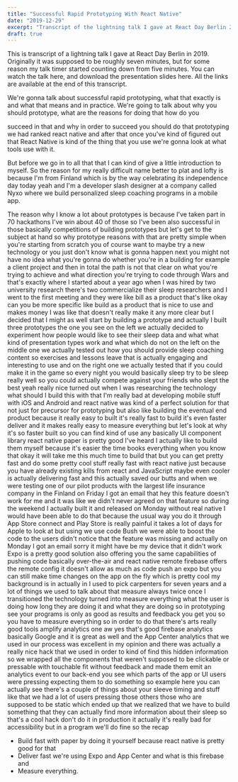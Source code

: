 ```yaml
---
title: "Successful Rapid Prototyping With React Native"
date: "2019-12-29"
excerpt: "Transcript of the lightning talk I gave at React Day Berlin 2019 titled: 'Successful Rapid Prototyping With React Native'"
draft: true
---
```


This is transcript of a lightning talk I gave at React Day Berlin in 2019. Originally it was supposed to be roughly seven minutes, but for some reason my talk timer started counting down from five minutes. You can watch the talk here, and download the presentation slides here. All the links are available at the end of this transcript.

We're gonna talk about successful rapid prototyping, what that
exactly is and what that means and in
practice. We're going to talk about why
you should prototype, what are the
reasons for doing that how do you

succeed in that and why in order to
succeed you should do that prototyping
we had ranked react native and after
that once you've kind of figured out
that React Native is kind of the thing
that you use we're gonna look at what
tools use with it.

But before we go in to all that
that I can kind of give a little
introduction to myself. So the reason for my really difficult name better to plat
and lofty is because I'm from Finland
which is by the way celebrating its
independence day today yeah and I'm a
developer slash designer at a company
called Nyxo where we build
personalized sleep coaching programs in
a mobile app.

The reason why I know a
lot about prototypes is because I've
taken part in 70 hackathons I've win
about 40 of those so I've been also
successful in those basically
competitions of building prototypes but
let's get to the subject at hand so why
prototype reasons with that are pretty
simple when you're starting from scratch
you of course want to maybe try a new
technology or you just don't know what
is gonna happen next you might not have
no idea what you're gonna do whether
you're in a building for example a
client project and then in total the
path is not that clear on what you're
trying to achieve and what direction
you're trying to code through Wars and
that's exactly where I started about a
year ago when I was hired by two
university research there's two
commercialize their sleep researchers
and I went to the first meeting and they
were like bill as a product that's like
okay can you be more specific like build
as a product that is nice to use and
makes money I was like that doesn't
really make it any more clear but I
decided that I might as well start by
building a prototype and actually I
built three prototypes the one you see
on the left we actually decided to
experiment how people would like to see
their sleep data and what what kind of
presentation types work and what which
do not on the left on the middle one we
actually tested out how you should
provide sleep coaching content so
exercises and lessons
leave that is actually engaging and
interesting to use and on the right one
we actually tested that if you could
make it in the game so every night you
would basically sleep try to be sleep
really well so you could actually
compete against your friends who slept
the best yeah really nice turned out
when I was researching the technology
what should I build this with that I'm
really bad at developing mobile stuff
with iOS and Android and react native
was kind of a perfect solution for that
not just for precursor for prototyping
but also like building the eventual end
product because it really easy to built
it's really fast to build it's even
faster deliver and it makes really easy
to measure everything but let's look at
why it's so faster built so you can find
kind of use any basically UI component
library react native paper is pretty
good I've heard I actually like to build
them myself because it's easier the time
books everything when you know that okay
it will take me this much time to build
that but you can get pretty fast and do
some pretty cool stuff really fast with
react native just because you have
already existing kills from react and
JavaScript maybe even cooler is actually
delivering fast and this actually saved
our butts and when we were testing one
of our pilot products with the largest
life insurance company in the Finland on
Friday I got an email that hey this
feature doesn't work for me and it was
like we didn't never agreed on that
feature so during the weekend I actually
built it and released on Monday without
real native I would have been able to do
that because the usual way you do it
through App Store connect and Play Store
is really painful it takes a lot of days
for Apple to look at but using we use
code Bush we were able to boost the code
to the users didn't notice that the
feature was missing and actually on
Monday I got an email sorry it might
have be my device that it didn't work
Expo is a pretty good solution also
offering you the same capabilities of
pushing code basically over-the-air and
react native remote firebase offers the
remote config it doesn't allow as much
as code push an expo but you can still
make time changes on the app on the fly
which is pretty cool
my background is in actually in I used
to pick carpenters for seven years and a
lot of things we used to talk about that
measure always twice once I transitioned
the technology turned into measure
everything what the user is doing how
long they are doing it and what they are
doing so in prototyping see your
programs is only as good as results and
feedback you get you so you have to
measure everything so in order to do
that there's arts really good tools
amplify analytics one aw yes that's good
firebase analytics basically Google and
it is great as well and the App Center
analytics that we used in our process
was excellent in my opinion and there
was actually a really nice hack that we
used in order to kind of find this
hidden information so we wrapped all the
components that weren't supposed to be
clickable or pressable with touchable
fit without feedback and made them emit
an analytics event to our back-end you
see which parts of the app or UI users
were pressing expecting them to do
something so example here you can
actually see there's a couple of things
about your sleeve timing and stuff like
that we had a lot of users pressing
those others those who are supposed to
be static which ended up that we
realized that we have to build something
that they can actually find more
information about their sleep so that's
a cool hack don't do it in production it
actually it's really bad for
accessibility but in a program we'll do
fine so the recap

- Build fast with paper by doing it yourself because react native is pretty good for that
- Deliver fast
  we're using Expo and App Center and what
  is this firebase and
- Measure everything.

